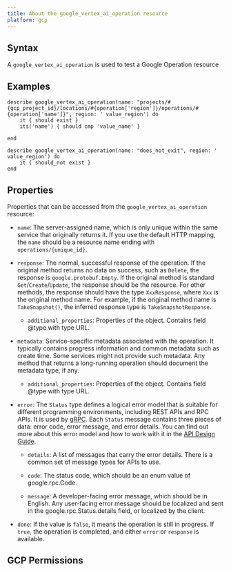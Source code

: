 ```yaml
---
title: About the google_vertex_ai_operation resource
platform: gcp
---
```


## Syntax
A `google_vertex_ai_operation` is used to test a Google Operation resource

## Examples
```
describe google_vertex_ai_operation(name: "projects/#{gcp_project_id}/locations/#{operation['region']}/operations/#{operation['name']}", region: ' value_region') do
	it { should exist }
	its('name') { should cmp 'value_name' }

end

describe google_vertex_ai_operation(name: "does_not_exit", region: ' value_region') do
	it { should_not exist }
end
```

## Properties
Properties that can be accessed from the `google_vertex_ai_operation` resource:


  * `name`: The server-assigned name, which is only unique within the same service that originally returns it. If you use the default HTTP mapping, the `name` should be a resource name ending with `operations/{unique_id}`.

  * `response`: The normal, successful response of the operation. If the original method returns no data on success, such as `Delete`, the response is `google.protobuf.Empty`. If the original method is standard `Get`/`Create`/`Update`, the response should be the resource. For other methods, the response should have the type `XxxResponse`, where `Xxx` is the original method name. For example, if the original method name is `TakeSnapshot()`, the inferred response type is `TakeSnapshotResponse`.

    * `additional_properties`: Properties of the object. Contains field @type with type URL.

  * `metadata`: Service-specific metadata associated with the operation. It typically contains progress information and common metadata such as create time. Some services might not provide such metadata. Any method that returns a long-running operation should document the metadata type, if any.

    * `additional_properties`: Properties of the object. Contains field @type with type URL.

  * `error`: The `Status` type defines a logical error model that is suitable for different programming environments, including REST APIs and RPC APIs. It is used by [gRPC](https://github.com/grpc). Each `Status` message contains three pieces of data: error code, error message, and error details. You can find out more about this error model and how to work with it in the [API Design Guide](https://cloud.google.com/apis/design/errors).

    * `details`: A list of messages that carry the error details. There is a common set of message types for APIs to use.

    * `code`: The status code, which should be an enum value of google.rpc.Code.

    * `message`: A developer-facing error message, which should be in English. Any user-facing error message should be localized and sent in the google.rpc.Status.details field, or localized by the client.

  * `done`: If the value is `false`, it means the operation is still in progress. If `true`, the operation is completed, and either `error` or `response` is available.


## GCP Permissions
